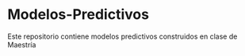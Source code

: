# Modelos-Predictivos
Este repositorio contiene modelos predictivos construidos en clase de Maestría

